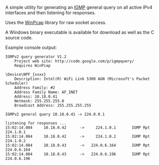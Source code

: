A simple utility for generating an [IGMP](http://en.wikipedia.org/wiki/Internet_Group_Management_Protocol) general query on all active IPv4 interfaces and then listening for responses.

Uses the [WinPcap](http://www.winpcap.org/) library for raw socket access.

A Windows binary executable is available for download as well as the C source code.

Example console output:
```
IGMPv2 query generator V1.2
    Project web site: http://code.google.com/p/igmpquery/
    Requires WinPcap

\Device\NPF_{xxxx}
    Description: Intel(R) WiFi Link 5300 AGN (Microsoft's Packet Scheduler)
    Address Family: #2
    Address Family Name: AF_INET
    Address: 10.18.0.41
    Netmask: 255.255.255.0
    Broadcast Address: 255.255.255.255

IGMPv2 general query 10.18.0.41 -> 224.0.0.1

listening for responses ...
15:02:14.084     10.18.0.42      ->     224.1.0.1       IGMP Rpt 224.1.0.1
15:02:14.084     10.18.0.42      ->     224.1.0.2       IGMP Rpt 224.1.0.2
15:02:14.084     10.18.0.43      ->   224.0.6.164       IGMP Rpt 224.0.6.164
15:02:14.084     10.18.0.43      ->   224.0.6.196       IGMP Rpt 224.0.6.196
```